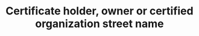 ---
title: 'Certificate holder, owner or certified organization street name'
slug: 'certification-certificate-holder-owner-or-certified-organization-street-name'
description: 'Full street name and number of an address'
required: False
module: 'Certificate holder, owner or certified organization'
cluster: 'Certification'
policy: 'Free value. Single value only.'
---